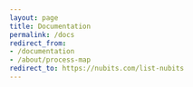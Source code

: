 ```yaml
---
layout: page
title: Documentation
permalink: /docs
redirect_from: 
- /documentation
- /about/process-map
redirect_to: https://nubits.com/list-nubits
---
```

